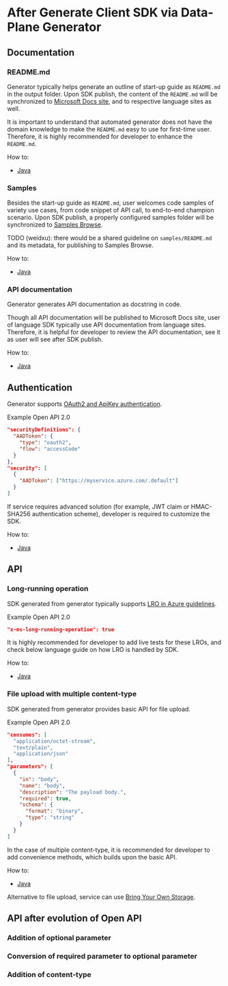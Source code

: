 # After Generate Client SDK via Data-Plane Generator

## Documentation

### README.md

Generator typically helps generate an outline of start-up guide as `README.md` in the output folder.
Upon SDK publish, the content of the `README.md` will be synchronized to [Microsoft Docs site](https://docs.microsoft.com/), and to respective language sites as well.

It is important to understand that automated generator does not have the domain knowledge to make the `README.md` easy to use for first-time user.
Therefore, it is highly recommended for developer to enhance the `README.md`.

How to:
- [Java](https://github.com/Azure/azure-sdk-for-java/wiki/Protocol-Methods-Quickstart-with-AutoRest#improve-sdk-documentation)

### Samples

Besides the start-up guide as `README.md`, user welcomes code samples of variety use cases, from code snippet of API call, to end-to-end champion scenario.
Upon SDK publish, a properly configured samples folder will be synchronized to [Samples Browse](https://docs.microsoft.com/samples/browse/).

TODO (weidxu): there would be a shared guideline on `samples/README.md` and its metadata, for publishing to Samples Browse.

How to:
- [Java](https://github.com/Azure/azure-sdk-for-java/wiki/Protocol-Methods-Quickstart-with-AutoRest#samples)

### API documentation

Generator generates API documentation as docstring in code.

Though all API documentation will be published to Microsoft Docs site, user of language SDK typically use API documentation from language sites.
Therefore, it is helpful for developer to review the API documentation, see it as user will see after SDK publish.

How to:
- [Java](https://github.com/Azure/azure-sdk-for-java/wiki/Protocol-Methods-Quickstart-with-AutoRest#improve-sdk-code)

## Authentication

Generator supports [OAuth2 and ApiKey authentication](https://github.com/Azure/autorest/blob/main/docs/generate/authentication.md).

Example Open API 2.0
```json
"securityDefinitions": {
  "AADToken": {
    "type": "oauth2",
    "flow": "accessCode"
  }
},
"security": [
  {
    "AADToken": ["https://myservice.azure.com/.default"]
  }
]
```

If service requires advanced solution (for example, JWT claim or HMAC-SHA256 authentication scheme), developer is required to customize the SDK.

How to:
- [Java](https://github.com/Azure/azure-sdk-for-java/wiki/Protocol-Methods-Quickstart-with-AutoRest#authentication-and-credential)

## API

### Long-running operation

SDK generated from generator typically supports [LRO in Azure guidelines](https://github.com/microsoft/api-guidelines/blob/vNext/azure/Guidelines.md#long-running-operations--jobs).

Example Open API 2.0
```json
"x-ms-long-running-operation": true
```

It is highly recommended for developer to add live tests for these LROs, and check below language guide on how LRO is handled by SDK.

How to:
- [Java](https://github.com/Azure/azure-sdk-for-java/wiki/Protocol-Methods-Quickstart-with-AutoRest#long-running-operation)

### File upload with multiple content-type

SDK generated from generator provides basic API for file upload.

Example Open API 2.0
```json
"consumes": [
  "application/octet-stream",
  "text/plain",
  "application/json"
],
"parameters": [
  {
    "in": "body",
    "name": "body",
    "description": "The payload body.",
    "required": true,
    "schema": {
      "format": "binary",
      "type": "string"
    }
  }
]
```

In the case of multiple content-type, it is recommended for developer to add convenience methods, which builds upon the basic API.

How to:
- [Java](https://github.com/Azure/azure-sdk-for-java/wiki/Protocol-Methods-Quickstart-with-AutoRest#file-upload)

Alternative to file upload, service can use [Bring Your Own Storage](https://github.com/microsoft/api-guidelines/blob/vNext/azure/Guidelines.md#bring-your-own-storage).

## API after evolution of Open API

### Addition of optional parameter

### Conversion of required parameter to optional parameter

### Addition of content-type
